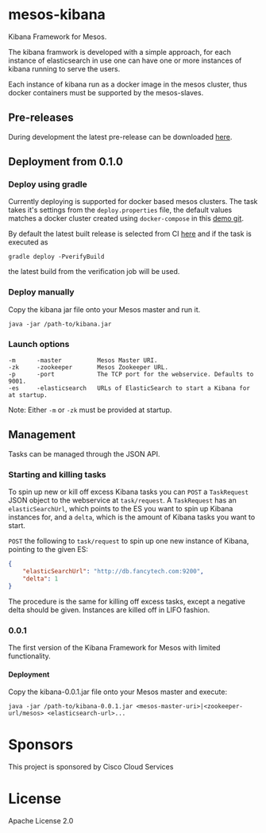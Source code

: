 # mesos-kibana

Kibana Framework for Mesos.

The kibana framwork is developed with a simple approach, for each instance of elasticsearch in use one can have one or more instances of kibana running to serve the users.

Each instance of kibana run as a docker image in the mesos cluster, thus docker containers must be supported by the mesos-slaves.
## Pre-releases
During development the latest pre-release can be downloaded [here](http://code.praqma.net/ci/view/Mesos_Kibana/job/mesos-kibana_release/lastSuccessfulBuild/artifact/build/libs/).

## Deployment from 0.1.0

### Deploy using gradle

Currently deploying is supported for docker based mesos clusters. The task takes it's settings from the `deploy.properties` file, the default values matches a docker cluster created using `docker-compose` in this [demo git](https://github.com/Praqma/mesos-kibana-demo).

By default the latest built release is selected from CI [here](http://code.praqma.net/ci/view/Mesos_Kibana/) and if the task is executed as
```
gradle deploy -PverifyBuild
```
the latest build from the verification job will be used.

### Deploy manually
Copy the kibana jar file onto your Mesos master and run it.
```
java -jar /path-to/kibana.jar
```
### Launch options
```
-m      -master          Mesos Master URI.
-zk     -zookeeper       Mesos Zookeeper URL.
-p      -port            The TCP port for the webservice. Defaults to 9001.
-es     -elasticsearch   URLs of ElasticSearch to start a Kibana for at startup.
```
Note: Either `-m` or `-zk` must be provided at startup.
## Management
Tasks can be managed through the JSON API.
### Starting and killing tasks
To spin up new or kill off excess Kibana tasks you can `POST` a `TaskRequest` JSON object to the webservice at `task/request`.
A `TaskRequest` has an `elasticSearchUrl`, which points to the ES you want to spin up Kibana instances for, and a `delta`, which is the amount of Kibana tasks you want to start.

`POST` the following to `task/request` to spin up one new instance of Kibana, pointing to the given ES:
```json
{
    "elasticSearchUrl": "http://db.fancytech.com:9200",
    "delta": 1
}
```
The procedure is the same for killing off excess tasks, except a negative delta should be given. Instances are killed off in LIFO fashion.

### 0.0.1
The first version of the Kibana Framework for Mesos with limited functionality.
#### Deployment
Copy the kibana-0.0.1.jar file onto your Mesos master and execute:
```
java -jar /path-to/kibana-0.0.1.jar <mesos-master-uri>|<zookeeper-url/mesos> <elasticsearch-url>...
```
# Sponsors
This project is sponsored by Cisco Cloud Services

# License
Apache License 2.0
